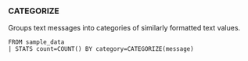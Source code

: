 <!--
This is generated by ESQL's AbstractFunctionTestCase. Do no edit it. See ../README.md for how to regenerate it.
-->

### CATEGORIZE
Groups text messages into categories of similarly formatted text values.

```
FROM sample_data
| STATS count=COUNT() BY category=CATEGORIZE(message)
```
